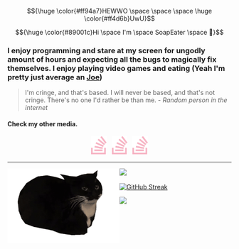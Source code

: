 <!-- ------------------------------------------------------------------------------------------------------ -->
<!-- Intro -->
  $${\huge \color{#ff94a7}HEWWO \space \space \space \huge \color{#ff4d6b}UwU}$$

  <!-- Wow using latex and being is cringe is hard -->
  $${\huge \color{#89001c}Hi \space I'm \space SoapEater \space 👋}$$
<div>
  <h3>
    I enjoy programming and stare at my screen for ungodly amount of hours and expecting all the bugs to magically fix themselves. I enjoy playing video games and eating (Yeah I'm pretty just average an <a href="https://raw.githubusercontent.com/SoapEater/SoapEater/main/assets/AHHHHHHH.gif">Joe</a>)
  </h3>

  >I'm cringe, and that's based. I will never be based, and that's not cringe. There's no one I'd rather be than me. - *Random person in the internet*
</div>
<!-- ------------------------------------------------------------------------------------------------------ -->
<!-- Media -->
<div>
  <h4>Check my other media.</h4>
  <div align="center">
    <a href="https://stackoverflow.com/users/22325258/soapeater">
      <img src="https://raw.githubusercontent.com/SoapEater/SoapEater/main/assets/Stackoverflow-Custom.png" alt="SO_Logo" width="35px"/></a>
    &nbsp;
    <a href="https://stackoverflow.com/users/22325258/soapeater">
      <img src="https://raw.githubusercontent.com/SoapEater/SoapEater/main/assets/Stackoverflow-Custom.png" alt="SO_Logo" width="35px"/></a>
    &nbsp;
    <a href="https://stackoverflow.com/users/22325258/soapeater">
      <img src="https://raw.githubusercontent.com/SoapEater/SoapEater/main/assets/Stackoverflow-Custom.png" alt="SO_Logo" width="35px"/></a>
  </div>

  ---

</div>
<!-- ------------------------------------------------------------------------------------------------------ -->
<!-- Body -->
<!-- WIP -->
<!-- ------------------------------------------------------------------------------------------------------ -->
<!-- Stats -->

<img align="left" width="50%" src="https://raw.githubusercontent.com/SoapEater/SoapEater/main/assets/maxwell-cat.gif"/>

<a href="https://github.com/SoapEater"><img width="420" src="https://github-readme-stats.vercel.app/api?username=SoapEater&bg_color=ff4d6b&text_color=ff94a7&title_color=89001c&hide_border=true&border_radius=50"></a>

<a href="https://github.com/SoapEater"><img height="180px" width="420" src="https://github-readme-streak-stats.herokuapp.com?user=SoapEater&hide_border=true&border_radius=50&mode=weekly&card_width=500&type=png&background=FF4D6B&stroke=89001C&ring=89001C&fire=89001C&currStreakLabel=89001C&currStreakNum=FF94A7&sideNums=FF94A7&sideLabels=FF94A7&dates=155E0D" alt="GitHub Streak" /></a>

<a href="https://github.com/SoapEater"><img src="https://github-profile-trophy.vercel.app/api?username=SoapEater&theme=radical"/></a>
<!-- ------------------------------------------------------------------------------------------------------ -->
